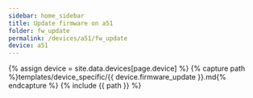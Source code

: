 ```yaml
---
sidebar: home_sidebar
title: Update firmware on a51
folder: fw_update
permalink: /devices/a51/fw_update
device: a51
---
```

{% assign device = site.data.devices[page.device] %}
{% capture path %}templates/device_specific/{{ device.firmware_update }}.md{% endcapture %}
{% include {{ path }} %}
